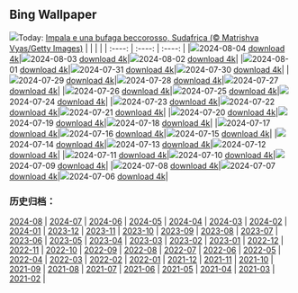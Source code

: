 ## Bing Wallpaper
![](https://global.bing.com/th?id=OHR.ImpalaOxpecker_IT-IT7910851982_UHD.jpg&w=1000)Today: [Impala e una bufaga beccorosso, Sudafrica (© Matrishva Vyas/Getty Images)](https://global.bing.com/th?id=OHR.ImpalaOxpecker_IT-IT7910851982_UHD.jpg)
|      |      |      |
| :----: | :----: | :----: |
|![](https://global.bing.com/th?id=OHR.ImpalaOxpecker_IT-IT7910851982_UHD.jpg&pid=hp&w=384&h=216&rs=1&c=4)2024-08-04 [download 4k](https://global.bing.com/th?id=OHR.ImpalaOxpecker_IT-IT7910851982_UHD.jpg)|![](https://global.bing.com/th?id=OHR.WulongKarst_IT-IT7105962798_UHD.jpg&pid=hp&w=384&h=216&rs=1&c=4)2024-08-03 [download 4k](https://global.bing.com/th?id=OHR.WulongKarst_IT-IT7105962798_UHD.jpg)|![](https://global.bing.com/th?id=OHR.TrunkBay_IT-IT7046604916_UHD.jpg&pid=hp&w=384&h=216&rs=1&c=4)2024-08-02 [download 4k](https://global.bing.com/th?id=OHR.TrunkBay_IT-IT7046604916_UHD.jpg)|
|![](https://global.bing.com/th?id=OHR.KaptaiLake_IT-IT3135317683_UHD.jpg&pid=hp&w=384&h=216&rs=1&c=4)2024-08-01 [download 4k](https://global.bing.com/th?id=OHR.KaptaiLake_IT-IT3135317683_UHD.jpg)|![](https://global.bing.com/th?id=OHR.RhinelandVineyards_IT-IT2787669199_UHD.jpg&pid=hp&w=384&h=216&rs=1&c=4)2024-07-31 [download 4k](https://global.bing.com/th?id=OHR.RhinelandVineyards_IT-IT2787669199_UHD.jpg)|![](https://global.bing.com/th?id=OHR.GimignanoTuscany_IT-IT2653150377_UHD.jpg&pid=hp&w=384&h=216&rs=1&c=4)2024-07-30 [download 4k](https://global.bing.com/th?id=OHR.GimignanoTuscany_IT-IT2653150377_UHD.jpg)|
|![](https://global.bing.com/th?id=OHR.CorbettTigers_IT-IT0229464219_UHD.jpg&pid=hp&w=384&h=216&rs=1&c=4)2024-07-29 [download 4k](https://global.bing.com/th?id=OHR.CorbettTigers_IT-IT0229464219_UHD.jpg)|![](https://global.bing.com/th?id=OHR.BeachHutsSweden_IT-IT4512974268_UHD.jpg&pid=hp&w=384&h=216&rs=1&c=4)2024-07-28 [download 4k](https://global.bing.com/th?id=OHR.BeachHutsSweden_IT-IT4512974268_UHD.jpg)|![](https://global.bing.com/th?id=OHR.EstateRomana_IT-IT9963812100_UHD.jpg&pid=hp&w=384&h=216&rs=1&c=4)2024-07-27 [download 4k](https://global.bing.com/th?id=OHR.EstateRomana_IT-IT9963812100_UHD.jpg)|
|![](https://global.bing.com/th?id=OHR.PontNeuf_IT-IT7027678488_UHD.jpg&pid=hp&w=384&h=216&rs=1&c=4)2024-07-26 [download 4k](https://global.bing.com/th?id=OHR.PontNeuf_IT-IT7027678488_UHD.jpg)|![](https://global.bing.com/th?id=OHR.SmokyMountainTrail_IT-IT2739269969_UHD.jpg&pid=hp&w=384&h=216&rs=1&c=4)2024-07-25 [download 4k](https://global.bing.com/th?id=OHR.SmokyMountainTrail_IT-IT2739269969_UHD.jpg)|![](https://global.bing.com/th?id=OHR.SheepCousins_IT-IT2624157981_UHD.jpg&pid=hp&w=384&h=216&rs=1&c=4)2024-07-24 [download 4k](https://global.bing.com/th?id=OHR.SheepCousins_IT-IT2624157981_UHD.jpg)|
|![](https://global.bing.com/th?id=OHR.MethoniCastle_IT-IT2567271010_UHD.jpg&pid=hp&w=384&h=216&rs=1&c=4)2024-07-23 [download 4k](https://global.bing.com/th?id=OHR.MethoniCastle_IT-IT2567271010_UHD.jpg)|![](https://global.bing.com/th?id=OHR.ZanzibarBoats_IT-IT2498729421_UHD.jpg&pid=hp&w=384&h=216&rs=1&c=4)2024-07-22 [download 4k](https://global.bing.com/th?id=OHR.ZanzibarBoats_IT-IT2498729421_UHD.jpg)|![](https://global.bing.com/th?id=OHR.RedentorVenezia_IT-IT2428174506_UHD.jpg&pid=hp&w=384&h=216&rs=1&c=4)2024-07-21 [download 4k](https://global.bing.com/th?id=OHR.RedentorVenezia_IT-IT2428174506_UHD.jpg)|
|![](https://global.bing.com/th?id=OHR.MineralMoon_IT-IT2334790788_UHD.jpg&pid=hp&w=384&h=216&rs=1&c=4)2024-07-20 [download 4k](https://global.bing.com/th?id=OHR.MineralMoon_IT-IT2334790788_UHD.jpg)|![](https://global.bing.com/th?id=OHR.YoungJaguar_IT-IT2209911318_UHD.jpg&pid=hp&w=384&h=216&rs=1&c=4)2024-07-19 [download 4k](https://global.bing.com/th?id=OHR.YoungJaguar_IT-IT2209911318_UHD.jpg)|![](https://global.bing.com/th?id=OHR.MayotteCoral_IT-IT9928762998_UHD.jpg&pid=hp&w=384&h=216&rs=1&c=4)2024-07-18 [download 4k](https://global.bing.com/th?id=OHR.MayotteCoral_IT-IT9928762998_UHD.jpg)|
|![](https://global.bing.com/th?id=OHR.MedievalRothenburg_IT-IT9631066540_UHD.jpg&pid=hp&w=384&h=216&rs=1&c=4)2024-07-17 [download 4k](https://global.bing.com/th?id=OHR.MedievalRothenburg_IT-IT9631066540_UHD.jpg)|![](https://global.bing.com/th?id=OHR.AncientOrkney_IT-IT9302214437_UHD.jpg&pid=hp&w=384&h=216&rs=1&c=4)2024-07-16 [download 4k](https://global.bing.com/th?id=OHR.AncientOrkney_IT-IT9302214437_UHD.jpg)|![](https://global.bing.com/th?id=OHR.TateishiPark_IT-IT9039159342_UHD.jpg&pid=hp&w=384&h=216&rs=1&c=4)2024-07-15 [download 4k](https://global.bing.com/th?id=OHR.TateishiPark_IT-IT9039159342_UHD.jpg)|
|![](https://global.bing.com/th?id=OHR.SilkyShark_IT-IT4511134716_UHD.jpg&pid=hp&w=384&h=216&rs=1&c=4)2024-07-14 [download 4k](https://global.bing.com/th?id=OHR.SilkyShark_IT-IT4511134716_UHD.jpg)|![](https://global.bing.com/th?id=OHR.CappadociaRocks_IT-IT4089475911_UHD.jpg&pid=hp&w=384&h=216&rs=1&c=4)2024-07-13 [download 4k](https://global.bing.com/th?id=OHR.CappadociaRocks_IT-IT4089475911_UHD.jpg)|![](https://global.bing.com/th?id=OHR.UmbriaInternationalJazz_IT-IT2914317092_UHD.jpg&pid=hp&w=384&h=216&rs=1&c=4)2024-07-12 [download 4k](https://global.bing.com/th?id=OHR.UmbriaInternationalJazz_IT-IT2914317092_UHD.jpg)|
|![](https://global.bing.com/th?id=OHR.GangiSicily_IT-IT7151002440_UHD.jpg&pid=hp&w=384&h=216&rs=1&c=4)2024-07-11 [download 4k](https://global.bing.com/th?id=OHR.GangiSicily_IT-IT7151002440_UHD.jpg)|![](https://global.bing.com/th?id=OHR.UbudBali_IT-IT6720560821_UHD.jpg&pid=hp&w=384&h=216&rs=1&c=4)2024-07-10 [download 4k](https://global.bing.com/th?id=OHR.UbudBali_IT-IT6720560821_UHD.jpg)|![](https://global.bing.com/th?id=OHR.TalampayaNP_IT-IT6470526392_UHD.jpg&pid=hp&w=384&h=216&rs=1&c=4)2024-07-09 [download 4k](https://global.bing.com/th?id=OHR.TalampayaNP_IT-IT6470526392_UHD.jpg)|
|![](https://global.bing.com/th?id=OHR.NorwayBlueberries_IT-IT6071091887_UHD.jpg&pid=hp&w=384&h=216&rs=1&c=4)2024-07-08 [download 4k](https://global.bing.com/th?id=OHR.NorwayBlueberries_IT-IT6071091887_UHD.jpg)|![](https://global.bing.com/th?id=OHR.YenBaiTerraces_IT-IT5762432409_UHD.jpg&pid=hp&w=384&h=216&rs=1&c=4)2024-07-07 [download 4k](https://global.bing.com/th?id=OHR.YenBaiTerraces_IT-IT5762432409_UHD.jpg)|![](https://global.bing.com/th?id=OHR.ConwyRiver_IT-IT5239937929_UHD.jpg&pid=hp&w=384&h=216&rs=1&c=4)2024-07-06 [download 4k](https://global.bing.com/th?id=OHR.ConwyRiver_IT-IT5239937929_UHD.jpg)|

### 历史归档：
[2024-08](https://github.com/niumoo/bing-wallpaper/tree/main/picture/2024-08/) | [2024-07](https://github.com/niumoo/bing-wallpaper/tree/main/picture/2024-07/) | [2024-06](https://github.com/niumoo/bing-wallpaper/tree/main/picture/2024-06/) | [2024-05](https://github.com/niumoo/bing-wallpaper/tree/main/picture/2024-05/) | [2024-04](https://github.com/niumoo/bing-wallpaper/tree/main/picture/2024-04/) | [2024-03](https://github.com/niumoo/bing-wallpaper/tree/main/picture/2024-03/) | [2024-02](https://github.com/niumoo/bing-wallpaper/tree/main/picture/2024-02/) | [2024-01](https://github.com/niumoo/bing-wallpaper/tree/main/picture/2024-01/) | 
[2023-12](https://github.com/niumoo/bing-wallpaper/tree/main/picture/2023-12/) | [2023-11](https://github.com/niumoo/bing-wallpaper/tree/main/picture/2023-11/) | [2023-10](https://github.com/niumoo/bing-wallpaper/tree/main/picture/2023-10/) | [2023-09](https://github.com/niumoo/bing-wallpaper/tree/main/picture/2023-09/) | [2023-08](https://github.com/niumoo/bing-wallpaper/tree/main/picture/2023-08/) | [2023-07](https://github.com/niumoo/bing-wallpaper/tree/main/picture/2023-07/) | [2023-06](https://github.com/niumoo/bing-wallpaper/tree/main/picture/2023-06/) | [2023-05](https://github.com/niumoo/bing-wallpaper/tree/main/picture/2023-05/) | 
[2023-04](https://github.com/niumoo/bing-wallpaper/tree/main/picture/2023-04/) | [2023-03](https://github.com/niumoo/bing-wallpaper/tree/main/picture/2023-03/) | [2023-02](https://github.com/niumoo/bing-wallpaper/tree/main/picture/2023-02/) | [2023-01](https://github.com/niumoo/bing-wallpaper/tree/main/picture/2023-01/) | [2022-12](https://github.com/niumoo/bing-wallpaper/tree/main/picture/2022-12/) | [2022-11](https://github.com/niumoo/bing-wallpaper/tree/main/picture/2022-11/) | [2022-10](https://github.com/niumoo/bing-wallpaper/tree/main/picture/2022-10/) | [2022-09](https://github.com/niumoo/bing-wallpaper/tree/main/picture/2022-09/) | 
[2022-08](https://github.com/niumoo/bing-wallpaper/tree/main/picture/2022-08/) | [2022-07](https://github.com/niumoo/bing-wallpaper/tree/main/picture/2022-07/) | [2022-06](https://github.com/niumoo/bing-wallpaper/tree/main/picture/2022-06/) | [2022-05](https://github.com/niumoo/bing-wallpaper/tree/main/picture/2022-05/) | [2022-04](https://github.com/niumoo/bing-wallpaper/tree/main/picture/2022-04/) | [2022-03](https://github.com/niumoo/bing-wallpaper/tree/main/picture/2022-03/) | [2022-02](https://github.com/niumoo/bing-wallpaper/tree/main/picture/2022-02/) | [2022-01](https://github.com/niumoo/bing-wallpaper/tree/main/picture/2022-01/) | 
[2021-12](https://github.com/niumoo/bing-wallpaper/tree/main/picture/2021-12/) | [2021-11](https://github.com/niumoo/bing-wallpaper/tree/main/picture/2021-11/) | [2021-10](https://github.com/niumoo/bing-wallpaper/tree/main/picture/2021-10/) | [2021-09](https://github.com/niumoo/bing-wallpaper/tree/main/picture/2021-09/) | [2021-08](https://github.com/niumoo/bing-wallpaper/tree/main/picture/2021-08/) | [2021-07](https://github.com/niumoo/bing-wallpaper/tree/main/picture/2021-07/) | [2021-06](https://github.com/niumoo/bing-wallpaper/tree/main/picture/2021-06/) | [2021-05](https://github.com/niumoo/bing-wallpaper/tree/main/picture/2021-05/) | 
[2021-04](https://github.com/niumoo/bing-wallpaper/tree/main/picture/2021-04/) | [2021-03](https://github.com/niumoo/bing-wallpaper/tree/main/picture/2021-03/) | [2021-02](https://github.com/niumoo/bing-wallpaper/tree/main/picture/2021-02/) | 